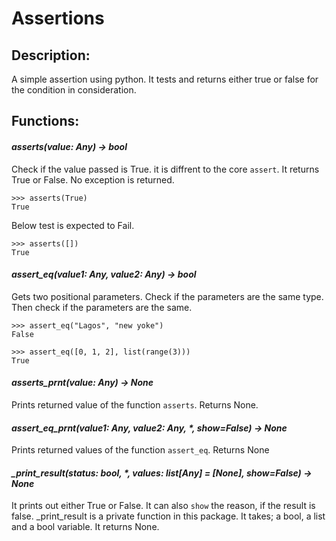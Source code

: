 # Assertions

## Description:

A simple assertion using python. It tests and returns either true or false for the condition in consideration.

## Functions:

#### _asserts(value: Any) -> bool_

Check if the value passed is True. it is diffrent to the core `assert`.
It returns True or False. No exception is returned.

    >>> asserts(True)
    True

Below test is expected to Fail.

    >>> asserts([])
    True



#### _assert\_eq(value1: Any, value2: Any) -> bool_

Gets two positional parameters. Check if the parameters are the same type.
Then check if the parameters are the same.

    >>> assert_eq("Lagos", "new yoke")
    False

    >>> assert_eq([0, 1, 2], list(range(3)))
    True


#### _asserts\_prnt(value: Any) -> None_

Prints returned value of the function `asserts`. Returns None.


#### _assert\_eq\_prnt(value1: Any, value2: Any, *, show=False) -> None_

Prints returned values of the function `assert_eq`. Returns None


#### _\_print\_result(status: bool, *, values: list[Any] = [None], show=False) -> None_

It prints out either True or False. It can also `show` the reason, if the result is false.
_print_result is a private function in this package.
It takes; a bool, a list and a bool variable. It returns None.

